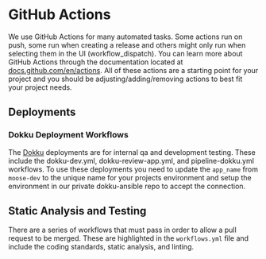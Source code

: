 # GitHub Actions

We use GitHub Actions for many automated tasks. Some actions run on push, some run when creating a release and others 
might only run when selecting them in the UI (workflow_dispatch). You can learn more about GitHub Actions through the 
documentation located at [docs.github.com/en/actions](https://docs.github.com/en/actions). All of these actions are a starting point for your project 
and you should be adjusting/adding/removing actions to best fit your project needs.

## Deployments

### Dokku Deployment Workflows

The [Dokku](https://dokku.com/) deployments are for internal qa and development testing. These include the dokku-dev.yml, 
dokku-review-app.yml, and pipeline-dokku.yml workflows. To use these deployments you need to update the `app_name` 
from `moose-dev` to the unique name for your projects environment and setup the environment in our private 
dokku-ansible repo to accept the connection.

## Static Analysis and Testing

There are a series of workflows that must pass in order to allow a pull request to be merged.  These are highlighted in 
the `workflows.yml` file and include the coding standards, static analysis, and linting.

